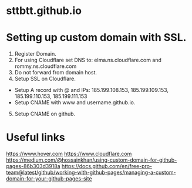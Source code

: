# sttbtt.github.io

# Setting up custom domain with SSL.
1. Register Domain.
2. For using Cloudflare set DNS to: elma.ns.cloudflare.com and rommy.ns.cloudflare.com
3. Do not forward from domain host.
4. Setup SSL on Cloudflare.
- Setup A record with @ and IPs: 185.199.108.153, 185.199.109.153, 185.199.110.153, 185.199.111.153
- Setup CNAME with www and username.github.io.
5. Setup CNAME on github.

# Useful links
https://www.hover.com
https://www.cloudflare.com
https://medium.com/@hossainkhan/using-custom-domain-for-github-pages-86b303d3918a
https://docs.github.com/en/free-pro-team@latest/github/working-with-github-pages/managing-a-custom-domain-for-your-github-pages-site
